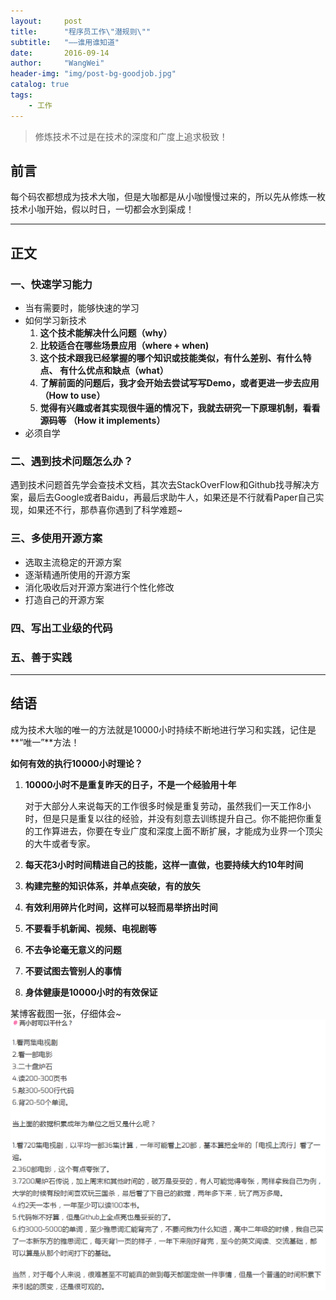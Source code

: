 ```yaml
---
layout:     post
title:      "程序员工作\"潜规则\""
subtitle:   "——谁用谁知道"
date:       2016-09-14
author:     "WangWei"
header-img: "img/post-bg-goodjob.jpg"
catalog: true
tags:
    - 工作
---
```



> 修炼技术不过是在技术的深度和广度上追求极致！

## 前言

每个码农都想成为技术大咖，但是大咖都是从小咖慢慢过来的，所以先从修炼一枚技术小咖开始，假以时日，一切都会水到渠成！

---

## 正文

### 一、快速学习能力

* 当有需要时，能够快速的学习
* 如何学习新技术
    1.  **这个技术能解决什么问题（why）**
    2.  **比较适合在哪些场景应用（where + when)**
    3.  **这个技术跟我已经掌握的哪个知识或技能类似，有什么差别、有什么特点、 有什么优点和缺点（what）**
    4.  **了解前面的问题后，我才会开始去尝试写写Demo，或者更进一步去应用（How to use）**
    5.  **觉得有兴趣或者其实现很牛逼的情况下，我就去研究一下原理机制，看看源码等 （How it implements）**
* 必须自学

### 二、遇到技术问题怎么办？

遇到技术问题首先学会查技术文档，其次去StackOverFlow和Github找寻解决方案，最后去Google或者Baidu，再最后求助牛人，如果还是不行就看Paper自己实现，如果还不行，那恭喜你遇到了科学难题~

### 三、多使用开源方案
* 选取主流稳定的开源方案
* 逐渐精通所使用的开源方案
* 消化吸收后对开源方案进行个性化修改
* 打造自己的开源方案

### 四、写出工业级的代码

### 五、善于实践
---

## 结语

成为技术大咖的唯一的方法就是10000小时持续不断地进行学习和实践，记住是**“唯一”**方法！

**如何有效的执行10000小时理论？**

1. **10000小时不是重复昨天的日子，不是一个经验用十年**
   
   对于大部分人来说每天的工作很多时候是重复劳动，虽然我们一天工作8小时，但是只是重复以往的经验，并没有刻意去训练提升自己。你不能把你重复的工作算进去，你要在专业广度和深度上面不断扩展，才能成为业界一个顶尖的大牛或者专家。
2. **每天花3小时时间精进自己的技能，这样一直做，也要持续大约10年时间**
3. **构建完整的知识体系，并单点突破，有的放矢**
4. **有效利用碎片化时间，这样可以轻而易举挤出时间**
5. **不要看手机新闻、视频、电视剧等**
6. **不去争论毫无意义的问题**
7. **不要试图去管别人的事情**
8. **身体健康是10000小时的有效保证**

某博客截图一张，仔细体会~
![img](/img/in-post/post-technical-experts/p01.png)
